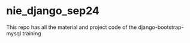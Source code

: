 # nie_django_sep24
This repo has all the material and project code of the django-bootstrap-mysql training
